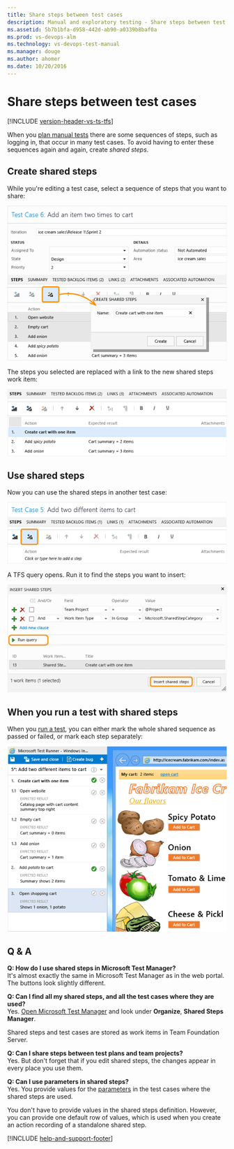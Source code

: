 ```yaml
---
title: Share steps between test cases
description: Manual and exploratory testing - Share steps between test cases
ms.assetid: 5b7b1bfa-d958-442d-ab90-a0339b8baf0a
ms.prod: vs-devops-alm
ms.technology: vs-devops-test-manual
ms.manager: douge
ms.author: ahomer
ms.date: 10/20/2016
---
```


# Share steps between test cases

[!INCLUDE [version-header-vs-ts-tfs](../_shared/version-header-vs-ts-tfs.md)] 

When you [plan manual tests](../getting-started/create-a-test-plan.md) there are some sequences of steps, such as logging in, that occur in many test cases. To avoid having to enter these sequences again and again, create *shared steps*.  
  
## Create shared steps 
 
While you're editing a test case, select a sequence of steps that you want to share:  
  
![Create shared steps](_img/share-steps-between-test-cases/almt_ws31createsharedsteps.png)  
  
The steps you selected are replaced with a link to the new shared steps work item:  
  
![Resulting test case with a shared step.](_img/share-steps-between-test-cases/almt_ws34createsharedresult.png)  
  
## Use shared steps  

Now you can use the shared steps in another test case:  
  
![Use shared steps in test cases.](_img/share-steps-between-test-cases/almt_ws32usesharedsteps.png)  
  
A TFS query opens. Run it to find the steps you want to insert:  
  
![Run the query to find shared steps](_img/share-steps-between-test-cases/almt_ws33sharedstepquery.png)  
  
## When you run a test with shared steps  

When you [run a test](../getting-started/run-manual-tests.md), you can either mark the whole shared sequence as passed or failed, or mark each step separately:  
  
![Shared steps in Test Runner.](_img/share-steps-between-test-cases/almt_ws33runsharedsteps.png)  
  
## Q &amp; A

**Q: How do I use shared steps in Microsoft Test Manager?**  
It's almost exactly the same in Microsoft Test Manager as in the web portal. The buttons look slightly different.  
  
**Q: Can I find all my shared steps, and all the test cases where they are used?**  
Yes. [Open Microsoft Test Manager](connect-microsoft-test-manager-to-your-team-project-and-test-plan.md) and look under **Organize**, **Shared Steps Manager**.  
  
Shared steps and test cases are stored as work items in Team Foundation Server.  
  
**Q: Can I share steps between test plans and team projects?**  
Yes. But don't forget that if you edit shared steps, the changes appear in every place you use them.  
  
**Q: Can I use parameters in shared steps?**  
Yes. You provide values for the [parameters](../repeat-test-with-different-data.md) in the test cases where the shared steps are used.  
  
You don't have to provide values in the shared steps definition. However, you can provide one default row of values, which is used when you create an action recording of a standalone shared step.

[!INCLUDE [help-and-support-footer](../_shared/help-and-support-footer.md)] 

